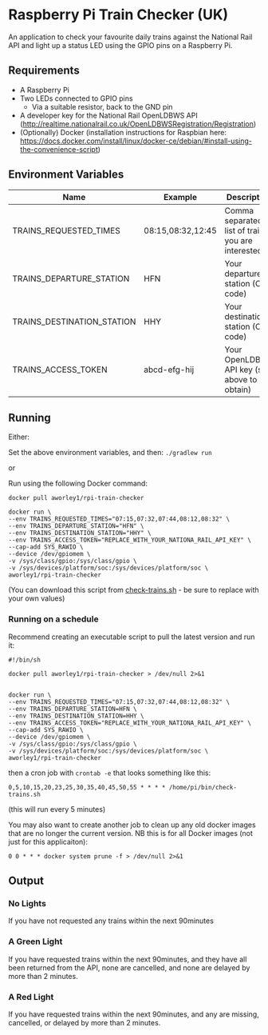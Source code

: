# Raspberry Pi Train Checker (UK)

An application to check your favourite daily trains against the National Rail API and light up a status LED using the GPIO pins on a Raspberry Pi.

## Requirements

- A Raspberry Pi
- Two LEDs connected to GPIO pins
    - Via a suitable resistor, back to the GND pin
- A developer key for the National Rail OpenLDBWS API (http://realtime.nationalrail.co.uk/OpenLDBWSRegistration/Registration)
- (Optionally) Docker (installation instructions for Raspbian here: https://docs.docker.com/install/linux/docker-ce/debian/#install-using-the-convenience-script)

## Environment Variables

| Name | Example | Description |
| --- | --- | --- |
| TRAINS_REQUESTED_TIMES     | 08:15,08:32,12:45 | Comma separated list of trains you are interested in |
| TRAINS_DEPARTURE_STATION   | HFN | Your departure station (CRS code) |
| TRAINS_DESTINATION_STATION | HHY | Your destination station (CRS code) |
| TRAINS_ACCESS_TOKEN        | abcd-efg-hij | Your OpenLDBWS API key (see above to obtain) |

## Running

Either:

Set the above environment variables, and then:
`./gradlew run`

or

Run using the following Docker command:

```shell script
docker pull aworley1/rpi-train-checker 

docker run \
--env TRAINS_REQUESTED_TIMES="07:15,07:32,07:44,08:12,08:32" \
--env TRAINS_DEPARTURE_STATION="HFN" \
--env TRAINS_DESTINATION_STATION="HHY" \
--env TRAINS_ACCESS_TOKEN="REPLACE_WITH_YOUR_NATIONA_RAIL_API_KEY" \
--cap-add SYS_RAWIO \
--device /dev/gpiomem \
-v /sys/class/gpio:/sys/class/gpio \
-v /sys/devices/platform/soc:/sys/devices/platform/soc \
aworley1/rpi-train-checker
```

(You can download this script from [check-trains.sh](check-trains.sh) - be sure to replace with your own values)

### Running on a schedule

Recommend creating an executable script to pull the latest version and run it:
```shell script
#!/bin/sh

docker pull aworley1/rpi-train-checker > /dev/null 2>&1


docker run \
--env TRAINS_REQUESTED_TIMES="07:15,07:32,07:44,08:12,08:32" \
--env TRAINS_DEPARTURE_STATION=HFN \
--env TRAINS_DESTINATION_STATION=HHY \
--env TRAINS_ACCESS_TOKEN="REPLACE_WITH_YOUR_NATIONA_RAIL_API_KEY" \
--cap-add SYS_RAWIO \
--device /dev/gpiomem \
-v /sys/class/gpio:/sys/class/gpio \
-v /sys/devices/platform/soc:/sys/devices/platform/soc \
aworley1/rpi-train-checker

```
 
then a cron job with `crontab -e` that looks something like this:
```
0,5,10,15,20,23,25,30,35,40,45,50,55 * * * * /home/pi/bin/check-trains.sh
```
(this will run every 5 minutes)

You may also want to create another job to clean up any old docker images that are no longer the current version. NB this is for all Docker images (not just for this applicaiton):
```
0 0 * * * docker system prune -f > /dev/null 2>&1
```

## Output
### No Lights
If you have not requested any trains within the next 90minutes

### A Green Light
If you have requested trains within the next 90minutes, and they have all been returned from the API, none are cancelled, and none are delayed by more than 2 minutes.

### A Red Light
If you have requested trains within the next 90minutes, and any are missing, cancelled, or delayed by more than 2 minutes.